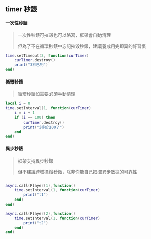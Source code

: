 ## timer 秒錶

#### 一次性秒錶

> 一次性秒錶可摧毀也可以略寫，框架會自動清理
>
> 但為了不在循環秒錶中忘記摧毀秒錶，建議養成用完即棄的好習慣

```lua
time.setTimeout(3, function(curTimer)
    curTimer.destroy()
    print("3秒已到")
end)
```

#### 循環秒錶

> 循環秒錶如需要必須手動清理

```lua
local i = 0
time.setInterval(1, function(curTimer)
    i = i + 1
    if (i == 100) then
        curTimer.destroy()
        print("i等於100了")
    end
end)
```

#### 異步秒錶

> 框架支持異步秒錶
>
> 但不建議跨域操縱秒錶，除非你能自己把控異步數據的可靠性

```lua

async.call(Player(1),function()
    time.setInterval(1, function(curTimer)
        print("t1")
    end)
end)

async.call(Player(2),function()
    time.setInterval(1, function(curTimer)
        print("t2")
    end)
end)

```

